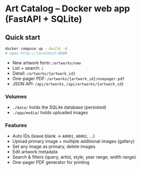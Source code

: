# Art Catalog – Docker web app (FastAPI + SQLite)

## Quick start
```bash
docker compose up --build -d
# open http://localhost:8000
```
- New artwork form: `/artworks/new`
- List + search: `/`
- Detail: `/artworks/{artwork_id}`
- One-pager PDF: `/artworks/{artwork_id}/onepager.pdf`
- JSON API: `/api/artworks`, `/api/artworks/{artwork_id}`

### Volumes
- `./data/` holds the SQLite database (persisted)
- `./app/media/` holds uploaded images

### Features
- Auto IDs (leave blank → `A0001`, `A0002`, …)
- Upload primary image + multiple additional images (gallery)
- Set any image as primary, delete images
- Edit artwork metadata
- Search & filters (query, artist, style, year range, width range)
- One-pager PDF generator for printing

